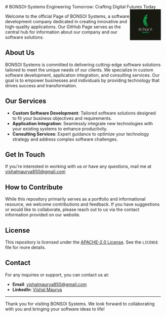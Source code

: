 <head>
  <link rel="shortcut icon" sizes="114x114" href="${resource(dir: 'images', file: 'favicon.ico')}" type="image/x-icon">
</head>
# BONSOI-Systems
Engineering Tomorrow: Crafting Digital Futures Today
<img align="right" src="IMG/Borcelle.png" height="100" width="100">

Welcome to the official Page of BONSOI Systems, a software development company dedicated in creating innovative and high-quality applications. Our GitHub Page serves as the central hub for information about our company and our software solutions.

## About Us

BONSOI Systems is committed to delivering cutting-edge software solutions tailored to meet the unique needs of our clients. We specialize in custom software development, application integration, and consulting services. Our goal is to empower businesses and individuals by providing technology that drives success and transformation.

## Our Services

- **Custom Software Development**: Tailored software solutions designed to fit your business objectives and requirements.
- **Application Integration**: Seamlessly integrate new technologies with your existing systems to enhance productivity.
- **Consulting Services**: Expert guidance to optimize your technology strategy and address complex software challenges.

## Get In Touch

If you're interested in working with us or have any questions, mail me at vishalmaurya850@gmail.com

## How to Contribute

While this repository primarily serves as a portfolio and informational resource, we welcome contributions and feedback. If you have suggestions or would like to collaborate, please reach out to us via the contact information provided on our website.

## License

This repository is licensed under the [APACHE-2.0 License](LICENSE). See the `LICENSE` file for more details.

## Contact

For any inquiries or support, you can contact us at:

- **Email**: vishalmaurya850@gmail.com
- **LinkedIn**: [Vishal Maurya](https://www.linkedin.com/in/vishal-maurya-a0530618b)

---

Thank you for visiting BONSOI Systems. We look forward to collaborating with you and bringing your software ideas to life!
